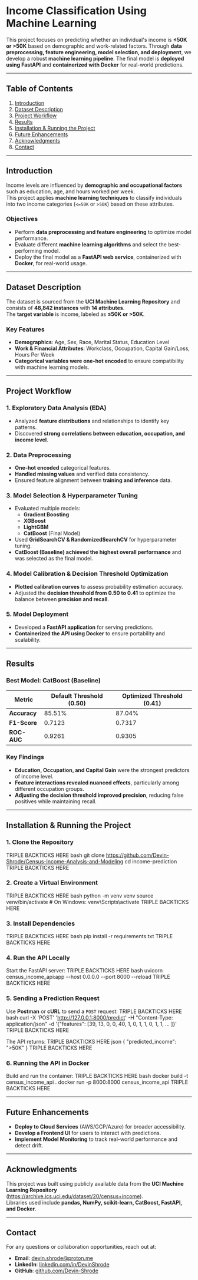 # **Income Classification Using Machine Learning**

This project focuses on predicting whether an individual's income is **≤50K or >50K** based on demographic and work-related factors. Through **data preprocessing, feature engineering, model selection, and deployment**, we develop a robust **machine learning pipeline**. The final model is **deployed using FastAPI** and **containerized with Docker** for real-world predictions.

---

## **Table of Contents**
1. [Introduction](#introduction)  
2. [Dataset Description](#dataset-description)  
3. [Project Workflow](#project-workflow)  
4. [Results](#results)  
5. [Installation & Running the Project](#installation--running-the-project)  
6. [Future Enhancements](#future-enhancements)  
7. [Acknowledgments](#acknowledgments)  
8. [Contact](#contact)  

---

## **Introduction**
Income levels are influenced by **demographic and occupational factors** such as education, age, and hours worked per week.  
This project applies **machine learning techniques** to classify individuals into two income categories (`<=50K` or `>50K`) based on these attributes.

### **Objectives**
- Perform **data preprocessing and feature engineering** to optimize model performance.
- Evaluate different **machine learning algorithms** and select the best-performing model.
- Deploy the final model as a **FastAPI web service**, containerized with **Docker**, for real-world usage.

---

## **Dataset Description**
The dataset is sourced from the **UCI Machine Learning Repository** and consists of **48,842 instances** with **14 attributes**.  
The **target variable** is income, labeled as **≤50K or >50K**.

### **Key Features**
- **Demographics**: Age, Sex, Race, Marital Status, Education Level  
- **Work & Financial Attributes**: Workclass, Occupation, Capital Gain/Loss, Hours Per Week  
- **Categorical variables were one-hot encoded** to ensure compatibility with machine learning models.

---

## **Project Workflow**

### **1. Exploratory Data Analysis (EDA)**
- Analyzed **feature distributions** and relationships to identify key patterns.
- Discovered **strong correlations between education, occupation, and income level**.

### **2. Data Preprocessing**
- **One-hot encoded** categorical features.
- **Handled missing values** and verified data consistency.
- Ensured feature alignment between **training and inference** data.

### **3. Model Selection & Hyperparameter Tuning**
- Evaluated multiple models:
  - **Gradient Boosting**
  - **XGBoost**
  - **LightGBM**
  - **CatBoost** (Final Model)
- Used **GridSearchCV & RandomizedSearchCV** for hyperparameter tuning.
- **CatBoost (Baseline) achieved the highest overall performance** and was selected as the final model.

### **4. Model Calibration & Decision Threshold Optimization**
- **Plotted calibration curves** to assess probability estimation accuracy.
- Adjusted the **decision threshold from 0.50 to 0.41** to optimize the balance between **precision and recall**.

### **5. Model Deployment**
- Developed a **FastAPI application** for serving predictions.
- **Containerized the API using Docker** to ensure portability and scalability.

---

## **Results**

### **Best Model: CatBoost (Baseline)**
| Metric     | Default Threshold (0.50) | Optimized Threshold (0.41) |
|------------|----------------|----------------|
| **Accuracy** | 85.51% | 87.04% |
| **F1-Score** | 0.7123 | 0.7317 |
| **ROC-AUC** | 0.9261 | 0.9305 |

### **Key Findings**
- **Education, Occupation, and Capital Gain** were the strongest predictors of income level.
- **Feature interactions revealed nuanced effects**, particularly among different occupation groups.
- **Adjusting the decision threshold improved precision**, reducing false positives while maintaining recall.

---

## **Installation & Running the Project**

### **1. Clone the Repository**
TRIPLE BACKTICKS HERE
bash
git clone https://github.com/Devin-Shrode/Census-Income-Analysis-and-Modeling
cd income-prediction
TRIPLE BACKTICKS HERE

### **2. Create a Virtual Environment**
TRIPLE BACKTICKS HERE
bash
python -m venv venv
source venv/bin/activate  # On Windows: venv\Scripts\activate
TRIPLE BACKTICKS HERE

### **3. Install Dependencies**
TRIPLE BACKTICKS HERE
bash
pip install -r requirements.txt
TRIPLE BACKTICKS HERE

### **4. Run the API Locally**
Start the FastAPI server:
TRIPLE BACKTICKS HERE
bash
uvicorn census_income_api:app --host 0.0.0.0 --port 8000 --reload
TRIPLE BACKTICKS HERE

### **5. Sending a Prediction Request**
Use **Postman** or **cURL** to send a `POST` request:
TRIPLE BACKTICKS HERE
bash
curl -X 'POST' 'http://127.0.0.1:8000/predict' -H "Content-Type: application/json" -d '{"features": [39, 13, 0, 0, 40, 1, 0, 1, 1, 0, 1, 1, ... ]}'
TRIPLE BACKTICKS HERE

The API returns:
TRIPLE BACKTICKS HERE
json
{
    "predicted_income": ">50K"
}
TRIPLE BACKTICKS HERE

### **6. Running the API in Docker**
Build and run the container:
TRIPLE BACKTICKS HERE
bash
docker build -t census_income_api .
docker run -p 8000:8000 census_income_api
TRIPLE BACKTICKS HERE

---

## **Future Enhancements**
- **Deploy to Cloud Services** (AWS/GCP/Azure) for broader accessibility.
- **Develop a Frontend UI** for users to interact with predictions.
- **Implement Model Monitoring** to track real-world performance and detect drift.

---

## **Acknowledgments**
This project was built using publicly available data from the **UCI Machine Learning Repository** (https://archive.ics.uci.edu/dataset/20/census+income).  
Libraries used include **pandas, NumPy, scikit-learn, CatBoost, FastAPI, and Docker**.

---

## **Contact**
For any questions or collaboration opportunities, reach out at:
- **Email**: devin.shrode@proton.me  
- **LinkedIn**: [linkedin.com/in/DevinShrode](https://www.linkedin.com/in/DevinShrode)  
- **GitHub**: [github.com/Devin-Shrode](https://github.com/Devin-Shrode)  
